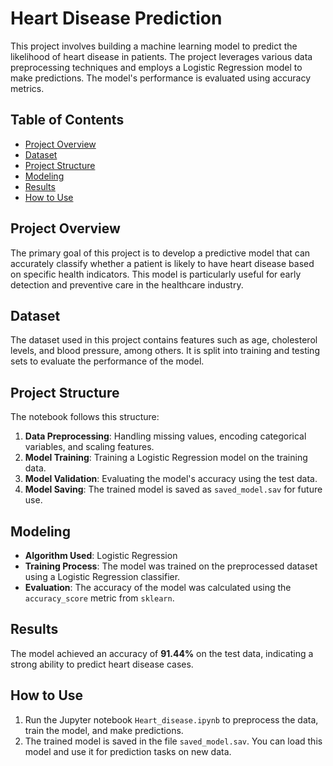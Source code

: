 # Heart Disease Prediction

This project involves building a machine learning model to predict the likelihood of heart disease in patients. The project leverages various data preprocessing techniques and employs a Logistic Regression model to make predictions. The model's performance is evaluated using accuracy metrics.

## Table of Contents
- [Project Overview](#project-overview)
- [Dataset](#dataset)
- [Project Structure](#project-structure)
- [Modeling](#modeling)
- [Results](#results)
- [How to Use](#how-to-use)

## Project Overview
The primary goal of this project is to develop a predictive model that can accurately classify whether a patient is likely to have heart disease based on specific health indicators. This model is particularly useful for early detection and preventive care in the healthcare industry.

## Dataset
The dataset used in this project contains features such as age, cholesterol levels, and blood pressure, among others. It is split into training and testing sets to evaluate the performance of the model.

## Project Structure
The notebook follows this structure:
1. **Data Preprocessing**: Handling missing values, encoding categorical variables, and scaling features.
2. **Model Training**: Training a Logistic Regression model on the training data.
3. **Model Validation**: Evaluating the model's accuracy using the test data.
4. **Model Saving**: The trained model is saved as `saved_model.sav` for future use.

## Modeling
- **Algorithm Used**: Logistic Regression
- **Training Process**: The model was trained on the preprocessed dataset using a Logistic Regression classifier.
- **Evaluation**: The accuracy of the model was calculated using the `accuracy_score` metric from `sklearn`.

## Results
The model achieved an accuracy of **91.44%** on the test data, indicating a strong ability to predict heart disease cases.

## How to Use
1. Run the Jupyter notebook `Heart_disease.ipynb` to preprocess the data, train the model, and make predictions.
2. The trained model is saved in the file `saved_model.sav`. You can load this model and use it for prediction tasks on new data.
